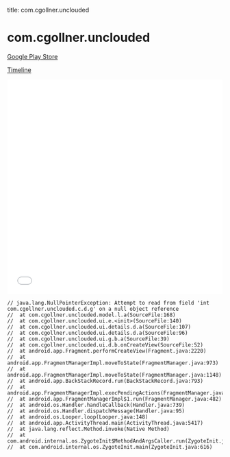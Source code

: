 title: com.cgollner.unclouded

# com.cgollner.unclouded

[Google Play Store](https://play.google.com/store/apps/details?id=com.cgollner.unclouded)

[Timeline](./vis-timeline.html)

<iframe src="./vis-timeline.html" width="100%" height="500px" style="border:none;"></iframe>

```
// java.lang.NullPointerException: Attempt to read from field 'int com.cgollner.unclouded.c.d.g' on a null object reference
// 	at com.cgollner.unclouded.model.l.a(SourceFile:168)
// 	at com.cgollner.unclouded.ui.e.<init>(SourceFile:140)
// 	at com.cgollner.unclouded.ui.details.d.a(SourceFile:107)
// 	at com.cgollner.unclouded.ui.details.d.a(SourceFile:96)
// 	at com.cgollner.unclouded.ui.g.b.a(SourceFile:39)
// 	at com.cgollner.unclouded.ui.d.b.onCreateView(SourceFile:52)
// 	at android.app.Fragment.performCreateView(Fragment.java:2220)
// 	at android.app.FragmentManagerImpl.moveToState(FragmentManager.java:973)
// 	at android.app.FragmentManagerImpl.moveToState(FragmentManager.java:1148)
// 	at android.app.BackStackRecord.run(BackStackRecord.java:793)
// 	at android.app.FragmentManagerImpl.execPendingActions(FragmentManager.java:1535)
// 	at android.app.FragmentManagerImpl$1.run(FragmentManager.java:482)
// 	at android.os.Handler.handleCallback(Handler.java:739)
// 	at android.os.Handler.dispatchMessage(Handler.java:95)
// 	at android.os.Looper.loop(Looper.java:148)
// 	at android.app.ActivityThread.main(ActivityThread.java:5417)
// 	at java.lang.reflect.Method.invoke(Native Method)
// 	at com.android.internal.os.ZygoteInit$MethodAndArgsCaller.run(ZygoteInit.java:726)
// 	at com.android.internal.os.ZygoteInit.main(ZygoteInit.java:616)

```



